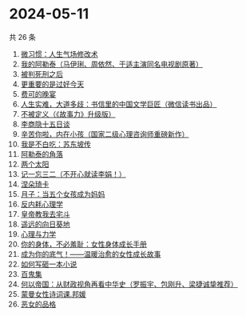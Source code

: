 # 2024-05-11

共 26 条

<!-- BEGIN WEREAD -->
<!-- 最后更新时间 2024-05-11 08:02:23 +0800 -->
1. [微习惯：人生气场修改术](https://weread.qq.com/web/bookDetail/e1532770813ab8d2bg0159eb)
1. [我的阿勒泰（马伊琍、周依然、于适主演同名电视剧原著）](https://weread.qq.com/web/bookDetail/6e732140813ab6e60g013caf)
1. [被判死刑之后](https://weread.qq.com/web/bookDetail/e88324f0813ab8d1dg013d49)
1. [更重要的是过好今天](https://weread.qq.com/web/bookDetail/b7b32f90813ab8d32g015dd6)
1. [费可的晚宴](https://weread.qq.com/web/bookDetail/60c325d0813ab74e9g015b91)
1. [人生实难，大道多歧：书信里的中国文学巨匠（微信读书出品）](https://weread.qq.com/web/bookDetail/22732c80813ab875cg017a80)
1. [不被定义（《故事力》升级版）](https://weread.qq.com/web/bookDetail/52332dd0813ab861ag014fc9)
1. [李商隐十五日谈](https://weread.qq.com/web/bookDetail/850324b0813ab8c28g017d80)
1. [辛苦你啦，内在小孩（国家二级心理咨询师重磅新作）](https://weread.qq.com/web/bookDetail/5b132110813ab86b6g015c5d)
1. [我是不白吃：苏东坡传](https://weread.qq.com/web/bookDetail/585323b0813ab85e0g013d98)
1. [阿勒泰的角落](https://weread.qq.com/web/bookDetail/ee0320b053b925ee0519857)
1. [两个太阳](https://weread.qq.com/web/bookDetail/2bb32670813ab881bg014410)
1. [记一忘三二（不开心就读李娟！）](https://weread.qq.com/web/bookDetail/f1c321d0813ab6e60g0141c1)
1. [涅朵琦卡](https://weread.qq.com/web/bookDetail/f0932800813ab8cfdg0111df)
1. [月子：当五个女孩成为妈妈](https://weread.qq.com/web/bookDetail/8ac32350813ab8cf1g0129bd)
1. [反内耗心理学](https://weread.qq.com/web/bookDetail/ced32730813ab8b3cg017549)
1. [皇帝教我去宅斗](https://weread.qq.com/web/bookDetail/78d32060813ab861ag013cb4)
1. [遥远的向日葵地](https://weread.qq.com/web/bookDetail/71932380717ea7b7719501e)
1. [心理与力学](https://weread.qq.com/web/bookDetail/a0432e40813ab8d08g012a03)
1. [你的身体，不必羞耻：女性身体成长手册](https://weread.qq.com/web/bookDetail/32c32710813ab8c4ag0167a5)
1. [成为你的底气！——温暖治愈的女性成长故事](https://weread.qq.com/web/bookDetail/d6132a50813ab87f3g015662)
1. [如何写砸一本小说](https://weread.qq.com/web/bookDetail/b0f322a0813ab7ee4g0167e1)
1. [百鬼集](https://weread.qq.com/web/bookDetail/668326d0813ab8b82g016d9c)
1. [何以帝国：从财政视角再看中华史（罗振宇、包刚升、梁捷诚挚推荐）](https://weread.qq.com/web/bookDetail/51f32de0813ab8c35g01089a)
1. [蒙曼女性诗词课.邦媛](https://weread.qq.com/web/bookDetail/2d932c60813ab8681g0184b7)
1. [恶女的品格](https://weread.qq.com/web/bookDetail/5e3326e0813ab8c2eg01754f)
<!-- END WEREAD -->